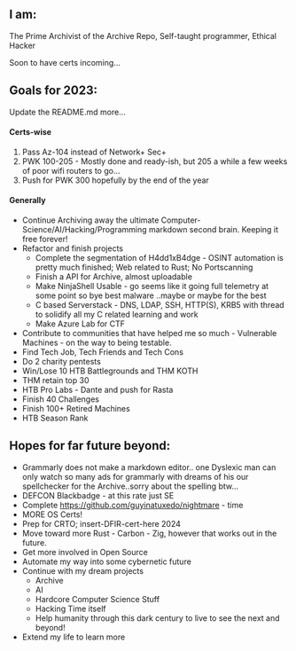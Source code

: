 ## I am:
The Prime Archivist of the Archive Repo, Self-taught programmer, Ethical Hacker

Soon to have certs incoming...   


## Goals for 2023:

Update the README.md more...  

#### Certs-wise

1. Pass Az-104 instead of Network+ Sec+   
1. PWK 100-205 - Mostly done and ready-ish, but 205 a while a few weeks of poor wifi routers to go...   
1. Push for PWK 300 hopefully by the end of the year

#### Generally

- Continue Archiving away the ultimate Computer-Science/AI/Hacking/Programming markdown second brain. Keeping it free forever! 
- Refactor and finish projects  
  - Complete the segmentation of H4dd1xB4dge - OSINT automation is pretty much finished; Web related to Rust; No Portscanning  
  - Finish a API for Archive, almost uploadable
  - Make NinjaShell Usable - go seems like it going full telemetry at some point so bye best malware ..maybe or maybe for the best
  - C based Serverstack - DNS, LDAP, SSH, HTTP(S), KRB5 with thread to solidify all my C related learning and work  
  - Make Azure Lab for CTF
- Contribute to communities that have helped me so much - Vulnerable Machines - on the way to being testable.
- Find Tech Job, Tech Friends and Tech Cons 
- Do 2 charity pentests
- Win/Lose 10 HTB Battlegrounds and THM KOTH 
- THM retain top 30
- HTB Pro Labs - Dante and push for Rasta
- Finish 40 Challenges
- Finish 100+ Retired Machines
- HTB Season Rank  

## Hopes for far future beyond:

- Grammarly does not make a markdown editor.. one Dyslexic man can only watch so many ads for grammarly with dreams of his our spellchecker for the Archive..sorry about the spelling btw...
- DEFCON Blackbadge - at this rate just SE
- Complete https://github.com/guyinatuxedo/nightmare  - time 
- MORE OS Certs!  
- Prep for CRTO; insert-DFIR-cert-here 2024
- Move toward more Rust - Carbon - Zig, however that works out in the future.
- Get more involved in Open Source 
- Automate my way into some cybernetic future
- Continue with my dream projects 
  - Archive
  - AI
  - Hardcore Computer Science Stuff
  - Hacking Time itself
  - Help humanity through this dark century to live to see the next and beyond!
- Extend my life to learn more
